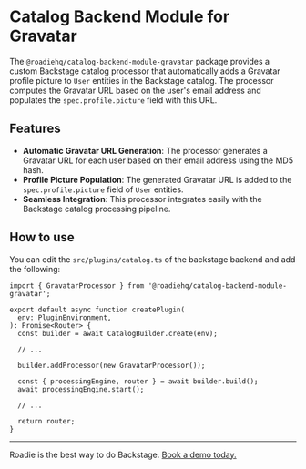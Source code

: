 # Catalog Backend Module for Gravatar

The `@roadiehq/catalog-backend-module-gravatar` package provides a custom Backstage catalog processor that automatically adds a Gravatar profile picture to `User` entities in the Backstage catalog. The processor computes the Gravatar URL based on the user's email address and populates the `spec.profile.picture` field with this URL.

## Features

- **Automatic Gravatar URL Generation**: The processor generates a Gravatar URL for each user based on their email address using the MD5 hash.
- **Profile Picture Population**: The generated Gravatar URL is added to the `spec.profile.picture` field of `User` entities.
- **Seamless Integration**: This processor integrates easily with the Backstage catalog processing pipeline.

## How to use

You can edit the `src/plugins/catalog.ts` of the backstage backend and add the following:

```
import { GravatarProcessor } from '@roadiehq/catalog-backend-module-gravatar';

export default async function createPlugin(
  env: PluginEnvironment,
): Promise<Router> {
  const builder = await CatalogBuilder.create(env);

  // ...

  builder.addProcessor(new GravatarProcessor());

  const { processingEngine, router } = await builder.build();
  await processingEngine.start();

  // ...

  return router;
}
```

---

Roadie is the best way to do Backstage. [Book a demo today.](https://roadie.io/request-demo/)
